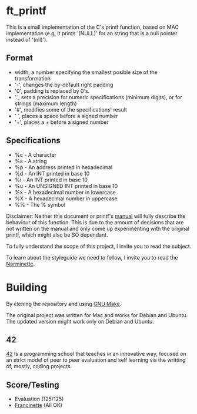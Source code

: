 # ft_printf

This is a small implementation of the C's printf function, based on MAC implementation (e.g, it prints '(NULL)' for an string that is a null pointer instead of '(nil)').

## Format

- width, a number specifying the smallest posible size of the transformation 
- '-', changes the by-default right padding
- '0', padding is replaced by 0's.
- '.', sets a precision for numeric specifications (minimum digits), or for strings (maximum length)
- '#', modifies some of the specifications' result
- ' ', places a space before a signed number
- '+', places a + before a signed number

## Specifications

- %c - A character
- %s - A string
- %p - An address printed in hexadecimal
- %d - An INT printed in base 10
- %i - An INT printed in base 10
- %u - An UNSIGNED INT printed in base 10
- %x - A hexadecimal number in lowercase
- %X - A hexadecimal number in uppercase
- %% - The % symbol

Disclaimer: Neither this document or printf's [manual](https://man7.org/linux/man-pages/man3/printf.3.html) will fully describe the behaviour of this function. This is due to the amount of decisions that are not written on the manual
and only come up experimenting with the original printf, which might also be SO dependant.

To fully understand the scope of this project, I invite you to read the subject.

To learn about the styleguide we need to follow, I invite you to read the [Norminette](https://github.com/42School/norminette). 

# Building

By cloning the repository and using [GNU Make](https://www.gnu.org/software/make/).

The original project was written for Mac and works for Debian and Ubuntu. The updated version might work only on Debian and Ubuntu.

## 42

[42](https://www.42network.org/about-us/) Is a programming school that teaches in an innovative way, focused on an strict model of peer to peer evaluation and self learning via the writting of, mostly, coding projects.

## Score/Testing

 - Evaluation (125/125)
 - [Francinette](https://github.com/xicodomingues/francinette) (All OK)
